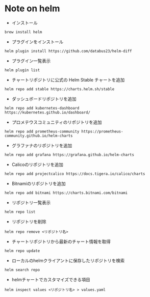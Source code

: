 # Note on helm
- インストール
```
brew install helm
```

- プラグインをインストール
```
helm plugin install https://github.com/databus23/helm-diff
```

- プラグイン一覧表示
```
helm plugin list
```

- チャートリポジトリに公式の Helm Stable チャートを追加
```
helm repo add stable https://charts.helm.sh/stable
```

- ダッシュボードリポジトリを追加
```
helm repo add kubernetes-dashboard https://kubernetes.github.io/dashboard/
```

- プロメテウスコミュニティのリポジトリを追加
```
helm repo add prometheus-community https://prometheus-community.github.io/helm-charts
```

- グラファナのリポジトリを追加
```
helm repo add grafana https://grafana.github.io/helm-charts
```

- Calicoのリポジトリを追加
```
helm repo add projectcalico https://docs.tigera.io/calico/charts

```

- Bitnamiのリポジトリを追加
```
helm repo add bitnami https://charts.bitnami.com/bitnami
```

- リポジトリ一覧表示
```
helm repo list
```

- リポジトリを削除
```
helm repo remove <リポジトリ名>
```

- チャートリポジトリから最新のチャート情報を取得
```
helm repo update 
```

- ローカルのhelmクライアントに保存したリポジトリを検索
```
helm search repo
```

- helmチャートでカスタマイズできる項目
```
helm inspect values <リポジトリ名> > values.yaml
```
